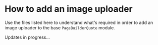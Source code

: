 # How to add an image uploader

Use the files listed here to understand what's required in order to add an image uploader to the base `PageBuilderQuote` module.

Updates in progress...